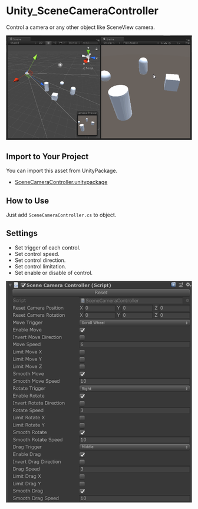 # Unity_SceneCameraController

Control a camera or any other object like SceneView camera.

![](https://github.com/XJINE/Unity_SceneCameraController/blob/master/screenshot01.gif)

## Import to Your Project

You can import this asset from UnityPackage.

- [SceneCameraController.unitypackage](https://github.com/XJINE/Unity_SceneCameraController/blob/master/SceneCameraController.unitypackage)

## How to Use

Just add ``SceneCameraController.cs`` to object.

## Settings

- Set trigger of each control.
- Set control speed.
- Set control direction.
- Set control limitation.
- Set enable or disable of control.

![](https://github.com/XJINE/Unity_SceneCameraController/blob/master/screenshot02.png)